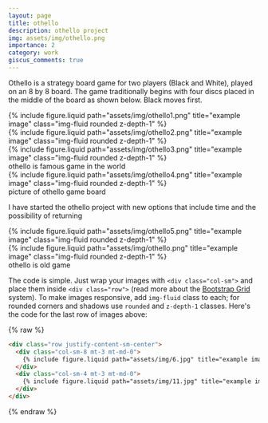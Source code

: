```yaml
---
layout: page
title: othello
description: othello project
img: assets/img/othello.png
importance: 2
category: work
giscus_comments: true
---
```




Othello is a strategy board game for two players (Black and White), played on an 8 by 8 board. The game traditionally begins with four discs placed in the middle of the board as shown below. Black moves first.

    

<div class="row">
    <div class="col-sm mt-3 mt-md-0">
        {% include figure.liquid path="assets/img/othello1.png" title="example image" class="img-fluid rounded z-depth-1" %}
    </div>
    <div class="col-sm mt-3 mt-md-0">
        {% include figure.liquid path="assets/img/othello2.png" title="example image" class="img-fluid rounded z-depth-1" %}
    </div>
    <div class="col-sm mt-3 mt-md-0">
        {% include figure.liquid path="assets/img/othello3.png" title="example image" class="img-fluid rounded z-depth-1" %}
    </div>
</div>
<div class="caption">
    othello is famous game in the world
</div>
<div class="row">
    <div class="col-sm mt-3 mt-md-0">
        {% include figure.liquid path="assets/img/othello4.png" title="example image" class="img-fluid rounded z-depth-1" %}
    </div>
</div>
<div class="caption">
    picture of othello game board
</div>

I have started the othello project with new options that include time and the possibility of returning

<div class="row justify-content-sm-center">
    <div class="col-sm-8 mt-3 mt-md-0">
        {% include figure.liquid path="assets/img/othello5.png" title="example image" class="img-fluid rounded z-depth-1" %}
    </div>
    <div class="col-sm-4 mt-3 mt-md-0">
        {% include figure.liquid path="assets/img/othello.png" title="example image" class="img-fluid rounded z-depth-1" %}
    </div>
</div>
<div class="caption">
    othello is old game 
</div>

The code is simple.
Just wrap your images with `<div class="col-sm">` and place them inside `<div class="row">` (read more about the <a href="https://getbootstrap.com/docs/4.4/layout/grid/">Bootstrap Grid</a> system).
To make images responsive, add `img-fluid` class to each; for rounded corners and shadows use `rounded` and `z-depth-1` classes.
Here's the code for the last row of images above:

{% raw %}

```html
<div class="row justify-content-sm-center">
  <div class="col-sm-8 mt-3 mt-md-0">
    {% include figure.liquid path="assets/img/6.jpg" title="example image" class="img-fluid rounded z-depth-1" %}
  </div>
  <div class="col-sm-4 mt-3 mt-md-0">
    {% include figure.liquid path="assets/img/11.jpg" title="example image" class="img-fluid rounded z-depth-1" %}
  </div>
</div>
```

{% endraw %}

